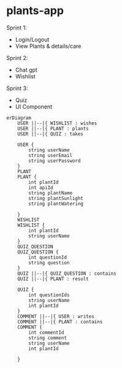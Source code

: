 ﻿# plants-app

Sprint 1: 
- Login/Logout
- View Plants & details/care

Sprint 2: 
- Chat gpt
- Wishlist

Sprint 3:
 - Quiz
- UI Component


```mermaid
erDiagram
    USER ||--|{ WISHLIST : wishes
    USER ||--|{ PLANT : plants
    USER ||--|{ QUIZ : takes

    USER {
        string userName
        string userEmail
        string userPassword
    }
    PLANT 
    PLANT {
        int plantId
        int apiId
        string plantName
        string plantSunlight
        string plantWatering

    }
    WISHLIST
    WISHLIST {
        int plantId
        string userName
    }
    QUIZ_QUESTION
    QUIZ_QUESTION {
        int questionId
        string question
    }
    QUIZ ||--|{ QUIZ_QUESTION : contains
    QUIZ ||--|{ PLANT : result

    QUIZ {
        int questionIds
        string userName
        int plantId
    }
    COMMENT ||--|{ USER : writes
    COMMENT ||--|{ PLANT : contains
    COMMENT {
        int commentId
        string comment
        string userName
        int plantId
    
    }
```
